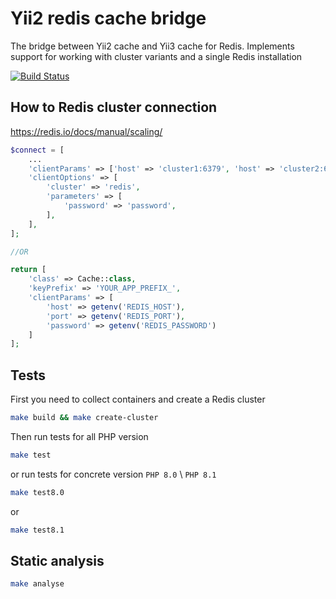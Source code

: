 # Yii2 redis cache bridge

The bridge between Yii2 cache and Yii3 cache for Redis. Implements support for working with cluster variants and a single Redis installation

[![Build Status](https://github.com/cusodede/yii2-redis-cache-bridge/actions/workflows/tests.yml/badge.svg)](https://github.com/cusodede/yii2-redis-cache-bridge/actions)

## How to Redis cluster connection
https://redis.io/docs/manual/scaling/

```php
$connect = [
    ...
    'clientParams' => ['host' => 'cluster1:6379', 'host' => 'cluster2:6379', ...],
    'clientOptions' => [
        'cluster' => 'redis',
        'parameters' => [
            'password' => 'password',
        ],
    ],
];

//OR

return [
    'class' => Cache::class,
    'keyPrefix' => 'YOUR_APP_PREFIX_',
    'clientParams' => [
        'host' => getenv('REDIS_HOST'),
        'port' => getenv('REDIS_PORT'),
        'password' => getenv('REDIS_PASSWORD')
    ]
];
```

## Tests

First you need to collect containers and create a Redis cluster

```bash
make build && make create-cluster
```

Then run tests for all PHP version

```bash
make test
```

or run tests for concrete version `PHP 8.0` \ `PHP 8.1`

```bash
make test8.0
```

or 

```bash
make test8.1
```

## Static analysis

```bash
make analyse
```